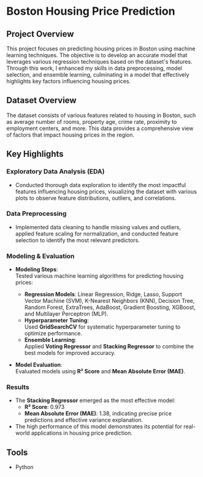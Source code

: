# Boston Housing Price Prediction

## Project Overview

This project focuses on predicting housing prices in Boston using machine learning techniques. The objective is to develop an accurate model that leverages various regression techniques based on the dataset's features. Through this work, I enhanced my skills in data preprocessing, model selection, and ensemble learning, culminating in a model that effectively highlights key factors influencing housing prices.

## Dataset Overview
The dataset consists of various features related to housing in Boston, such as average number of rooms, property age, crime rate, proximity to employment centers, and more. This data provides a comprehensive view of factors that impact housing prices in the region.

## Key Highlights

### Exploratory Data Analysis (EDA)
- Conducted thorough data exploration to identify the most impactful features influencing housing prices, visualizing the dataset with various plots to observe feature distributions, outliers, and correlations.

### Data Preprocessing
- Implemented data cleaning to handle missing values and outliers, applied feature scaling for normalization, and conducted feature selection to identify the most relevant predictors.

### Modeling & Evaluation

- **Modeling Steps**:  
  Tested various machine learning algorithms for predicting housing prices:

  - **Regression Models**: Linear Regression, Ridge, Lasso, Support Vector Machine (SVM), K-Nearest Neighbors (KNN), Decision Tree, Random Forest, ExtraTrees, AdaBoost, Gradient Boosting, XGBoost, and Multilayer Perceptron (MLP).
  - **Hyperparameter Tuning**:  
    Used **GridSearchCV** for systematic hyperparameter tuning to optimize performance.
  - **Ensemble Learning**:  
    Applied **Voting Regressor** and **Stacking Regressor** to combine the best models for improved accuracy.
- **Model Evaluation**:  
  Evaluated models using **R² Score** and **Mean Absolute Error (MAE)**.

### Results
- The **Stacking Regressor** emerged as the most effective model:
  - **R² Score**: 0.973
  - **Mean Absolute Error (MAE)**: 1.38, indicating precise price predictions and effective variance explanation.
- The high performance of this model demonstrates its potential for real-world applications in housing price prediction.

## Tools
- Python
